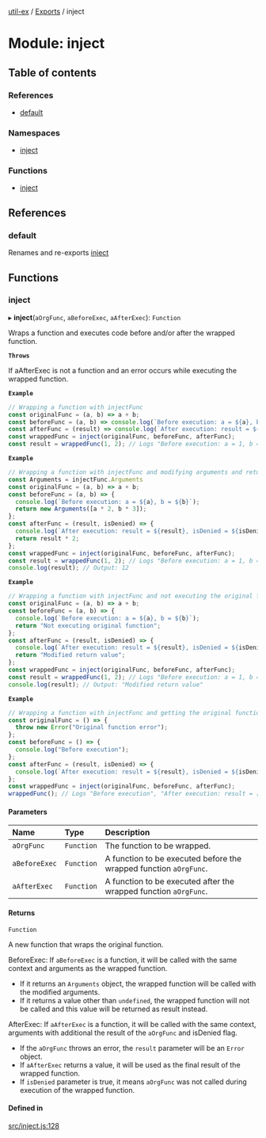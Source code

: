 [util-ex](../README.md) / [Exports](../modules.md) / inject

# Module: inject

## Table of contents

### References

- [default](inject.md#default)

### Namespaces

- [inject](inject.inject.md)

### Functions

- [inject](inject.md#inject)

## References

### default

Renames and re-exports [inject](inject.md#inject)

## Functions

### inject

▸ **inject**(`aOrgFunc`, `aBeforeExec`, `aAfterExec`): `Function`

Wraps a function and executes code before and/or after the wrapped function.

**`Throws`**

If aAfterExec is not a function and an error occurs while executing the wrapped function.

**`Example`**

```js
// Wrapping a function with injectFunc
const originalFunc = (a, b) => a + b;
const beforeFunc = (a, b) => console.log(`Before execution: a = ${a}, b = ${b}`);
const afterFunc = (result) => console.log(`After execution: result = ${result}`);
const wrappedFunc = inject(originalFunc, beforeFunc, afterFunc);
const result = wrappedFunc(1, 2); // Logs "Before execution: a = 1, b = 2" and "After execution: result = 3"
```

**`Example`**

```js
// Wrapping a function with injectFunc and modifying arguments and return value
const Arguments = injectFunc.Arguments
const originalFunc = (a, b) => a + b;
const beforeFunc = (a, b) => {
  console.log(`Before execution: a = ${a}, b = ${b}`);
  return new Arguments([a * 2, b * 3]);
};
const afterFunc = (result, isDenied) => {
  console.log(`After execution: result = ${result}, isDenied = ${isDenied}`);
  return result * 2;
};
const wrappedFunc = inject(originalFunc, beforeFunc, afterFunc);
const result = wrappedFunc(1, 2); // Logs "Before execution: a = 1, b = 2", "After execution: result = 6, isDenied = false"
console.log(result); // Output: 12
```

**`Example`**

```js
// Wrapping a function with injectFunc and not executing the original function
const originalFunc = (a, b) => a + b;
const beforeFunc = (a, b) => {
  console.log(`Before execution: a = ${a}, b = ${b}`);
  return "Not executing original function";
};
const afterFunc = (result, isDenied) => {
  console.log(`After execution: result = ${result}, isDenied = ${isDenied}`);
  return "Modified return value";
};
const wrappedFunc = inject(originalFunc, beforeFunc, afterFunc);
const result = wrappedFunc(1, 2); // Logs "Before execution: a = 1, b = 2", "After execution: result = Modified return value, isDenied = true"
console.log(result); // Output: "Modified return value"
```

**`Example`**

```js
// Wrapping a function with injectFunc and getting the original function's error
const originalFunc = () => {
  throw new Error("Original function error");
};
const beforeFunc = () => {
  console.log("Before execution");
};
const afterFunc = (result, isDenied) => {
  console.log(`After execution: result = ${result}, isDenied = ${isDenied}`);
};
const wrappedFunc = inject(originalFunc, beforeFunc, afterFunc);
wrappedFunc(); // Logs "Before execution", "After execution: result = [Error: Original function error], isDenied = false"
```

#### Parameters

| Name | Type | Description |
| :------ | :------ | :------ |
| `aOrgFunc` | `Function` | The function to be wrapped. |
| `aBeforeExec` | `Function` | A function to be executed before the wrapped function `aOrgFunc`. |
| `aAfterExec` | `Function` | A function to be executed after the wrapped function `aOrgFunc`. |

#### Returns

`Function`

A new function that wraps the original function.

BeforeExec:
If `aBeforeExec` is a function, it will be called with the same context and arguments as the wrapped function.
- If it returns an `Arguments` object, the wrapped function will be called with the modified arguments.
- If it returns a value other than `undefined`, the wrapped function will not be called and this value will be returned as result instead.

AfterExec:
If `aAfterExec` is a function, it will be called with the same context, arguments with additional the result of the `aOrgFunc` and isDenied flag.
- If the `aOrgFunc` throws an error, the `result` parameter will be an `Error` object.
- If `aAfterExec` returns a value, it will be used as the final result of the wrapped function.
- If `isDenied` parameter is true, it means `aOrgFunc` was not called during execution of the wrapped function.

#### Defined in

[src/inject.js:128](https://github.com/snowyu/util-ex.js/blob/485ec28/src/inject.js#L128)

